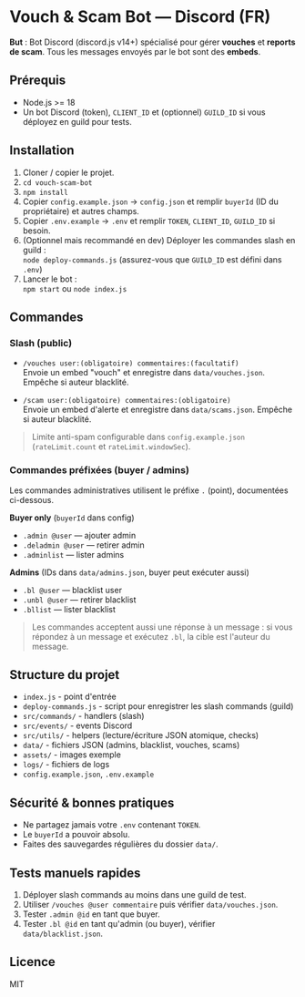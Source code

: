 
# Vouch & Scam Bot — Discord (FR)

**But** : Bot Discord (discord.js v14+) spécialisé pour gérer **vouches** et **reports de scam**.
Tous les messages envoyés par le bot sont des **embeds**.

## Prérequis
- Node.js >= 18
- Un bot Discord (token), `CLIENT_ID` et (optionnel) `GUILD_ID` si vous déployez en guild pour tests.

## Installation
1. Cloner / copier le projet.
2. `cd vouch-scam-bot`
3. `npm install`
4. Copier `config.example.json` → `config.json` et remplir `buyerId` (ID du propriétaire) et autres champs.
5. Copier `.env.example` → `.env` et remplir `TOKEN`, `CLIENT_ID`, `GUILD_ID` si besoin.
6. (Optionnel mais recommandé en dev) Déployer les commandes slash en guild :  
   `node deploy-commands.js` (assurez-vous que `GUILD_ID` est défini dans `.env`)
7. Lancer le bot :  
   `npm start` ou `node index.js`

## Commandes

### Slash (public)
- `/vouches user:(obligatoire) commentaires:(facultatif)`  
  Envoie un embed "vouch" et enregistre dans `data/vouches.json`. Empêche si auteur blacklité.

- `/scam user:(obligatoire) commentaires:(obligatoire)`  
  Envoie un embed d'alerte et enregistre dans `data/scams.json`. Empêche si auteur blacklité.

> Limite anti-spam configurable dans `config.example.json` (`rateLimit.count` et `rateLimit.windowSec`).

### Commandes préfixées (buyer / admins)
Les commandes administratives utilisent le préfixe `.` (point), documentées ci-dessous.

**Buyer only** (`buyerId` dans config)
- `.admin @user` — ajouter admin
- `.deladmin @user` — retirer admin
- `.adminlist` — lister admins

**Admins** (IDs dans `data/admins.json`, buyer peut exécuter aussi)
- `.bl @user` — blacklist user
- `.unbl @user` — retirer blacklist
- `.bllist` — lister blacklist

> Les commandes acceptent aussi une réponse à un message : si vous répondez à un message et exécutez `.bl`, la cible est l'auteur du message.

## Structure du projet
- `index.js` - point d'entrée
- `deploy-commands.js` - script pour enregistrer les slash commands (guild)
- `src/commands/` - handlers (slash)
- `src/events/` - events Discord
- `src/utils/` - helpers (lecture/écriture JSON atomique, checks)
- `data/` - fichiers JSON (admins, blacklist, vouches, scams)
- `assets/` - images exemple
- `logs/` - fichiers de logs
- `config.example.json`, `.env.example`

## Sécurité & bonnes pratiques
- Ne partagez jamais votre `.env` contenant `TOKEN`.
- Le `buyerId` a pouvoir absolu.
- Faites des sauvegardes régulières du dossier `data/`.

## Tests manuels rapides
1. Déployer slash commands au moins dans une guild de test.
2. Utiliser `/vouches @user commentaire` puis vérifier `data/vouches.json`.
3. Tester `.admin @id` en tant que buyer.
4. Tester `.bl @id` en tant qu'admin (ou buyer), vérifier `data/blacklist.json`.

## Licence
MIT
